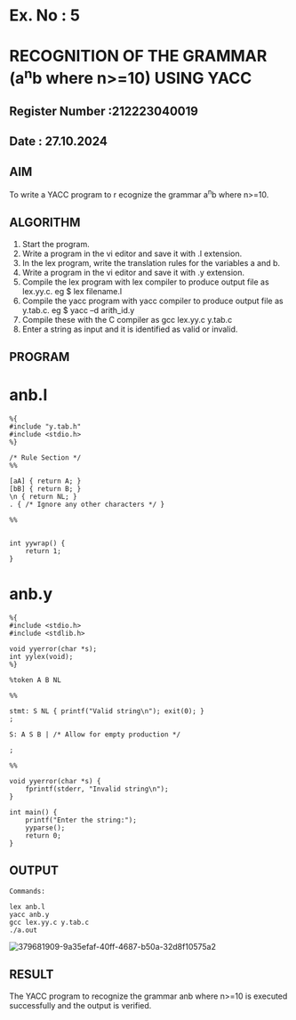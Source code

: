 # Ex. No : 5	
# RECOGNITION OF THE GRAMMAR (a<sup>n</sup>b where n>=10) USING YACC
## Register Number :212223040019
## Date : 27.10.2024

## AIM   
To write a YACC program to r
ecognize the grammar a<sup>n</sup>b where n>=10.

## ALGORITHM
1.	Start the program.
2.	Write a program in the vi editor and save it with .l extension.
3.	In the lex program, write the translation rules for the variables a and b.
4.	Write a program in the vi editor and save it with .y extension.
5.	Compile the lex program with lex compiler to produce output file as lex.yy.c. eg $ lex filename.l
6.	Compile the yacc program with yacc compiler to produce output file as y.tab.c. eg $ yacc –d arith_id.y
7.	Compile these with the C compiler as gcc lex.yy.c y.tab.c
8.	Enter a string as input and it is identified as valid or invalid.
 
## PROGRAM
# anb.l
```
%{
#include "y.tab.h"
#include <stdio.h>
%}

/* Rule Section */
%%

[aA] { return A; }
[bB] { return B; }
\n { return NL; }
. { /* Ignore any other characters */ }

%%


int yywrap() {
    return 1;
}
```
# anb.y
```
%{
#include <stdio.h>
#include <stdlib.h>

void yyerror(char *s);
int yylex(void);
%}

%token A B NL

%% 

stmt: S NL { printf("Valid string\n"); exit(0); }
;

S: A S B | /* Allow for empty production */
  
;

%% 

void yyerror(char *s) {
    fprintf(stderr, "Invalid string\n");
}

int main() {
    printf("Enter the string:");
    yyparse();
    return 0;
}

```
## OUTPUT 
```
Commands:

lex anb.l 
yacc anb.y
gcc lex.yy.c y.tab.c
./a.out
```
![379681909-9a35efaf-40ff-4687-b50a-32d8f10575a2](https://github.com/user-attachments/assets/e2655c0a-7dda-4788-8409-07e0150cb0f4)
## RESULT
The YACC program to recognize the grammar anb where n>=10 is executed successfully and the output is verified.

